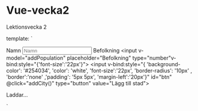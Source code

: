 # Vue-vecka2
Lektionsvecka 2


 template: `
    <div id="fetch">
    <label v-bind:style="{'font-size':'22px'}">
    Namn
    <input v-model="addName" placeholder="Namn" v-bind:style="{'font-size':'22px'}">
  </label>
  <label v-bind:style="{'font-size':'22px'}">
    Befolkning
    <input v-model="addPopulation" placeholder="Befolkning" type="number"v-bind:style="{'font-size':'22px'}">
  </label>
  <input v-bind:style="{ 'background-color': '#254034', 'color': 'white', 'font-size':'22px', 'border-radius': '10px' , 'border':'none' ,'padding': '5px 5px', 'margin-left':'20px'}" id="btn" @click="addCity()" type="button" value="Lägg till stad">
  <ul v-if="cities !== null" v-bind:style="{ 'font-size': '22px', 'margin-top': '5vh' }">
    <template v-for="city in cities" >
      <li>
        <template v-if="id !== city.id">
          {{ city.name }}   {{ city.population }}
        </template>
        <input placeholder="Namn" v-else v-model="editName">
      </li>
    </template>
  </ul>
  <!-- Här kan man lägga in helt annan komponent med annan info -->
  <p v-else>Laddar...</p>
  </div>
  `
